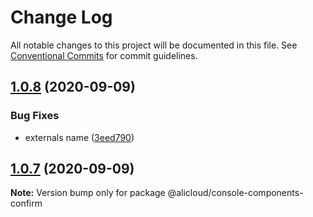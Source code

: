 # Change Log

All notable changes to this project will be documented in this file.
See [Conventional Commits](https://conventionalcommits.org) for commit guidelines.

## [1.0.8](https://github.com/aliyun/console-components/compare/@alicloud/console-components-confirm@1.0.7...@alicloud/console-components-confirm@1.0.8) (2020-09-09)


### Bug Fixes

* externals name ([3eed790](https://github.com/aliyun/console-components/commit/3eed7905b68950f17e7a011a62d64953e5171f78))





## [1.0.7](https://github.com/aliyun/console-components/compare/@alicloud/console-components-confirm@1.0.6...@alicloud/console-components-confirm@1.0.7) (2020-09-09)

**Note:** Version bump only for package @alicloud/console-components-confirm

